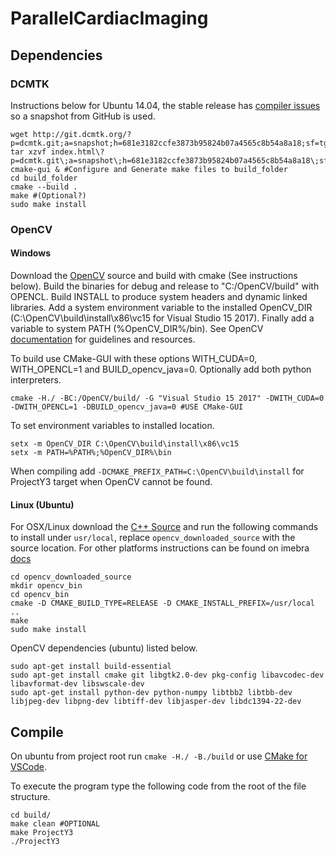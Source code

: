 # ParallelCardiacImaging

## Dependencies		
### DCMTK 		
Instructions below for Ubuntu 14.04, the stable release has [compiler issues](http://forum.dcmtk.org/viewtopic.php?f=1&t=4235) so a snapshot from GitHub is used. 

```
wget http://git.dcmtk.org/?p=dcmtk.git;a=snapshot;h=681e3182ccfe3873b95824b07a4565c8b54a8a18;sf=tgz
tar xzvf index.html\?p=dcmtk.git\;a=snapshot\;h=681e3182ccfe3873b95824b07a4565c8b54a8a18\;sf=tgz
cmake-gui & #Configure and Generate make files to build_folder
cd build_folder
cmake --build .
make #(Optional?)
sudo make install
```

### OpenCV
#### Windows
Download the [OpenCV](https://github.com/opencv/opencv) source and build with cmake (See instructions below). Build the binaries for debug and release to "C:/OpenCV/build" with OPENCL. Build INSTALL to produce system headers and dynamic linked libraries. Add a system environment variable to the installed OpenCV_DIR (C:\OpenCV\build\install\x86\vc15 for Visual Studio 15 2017). Finally add a variable to system PATH (%OpenCV_DIR%/bin). See OpenCV [documentation](http://docs.opencv.org/2.4/doc/tutorials/introduction/windows_visual_studio_Opencv/windows_visual_studio_Opencv.html) for guidelines and resources.

To build use CMake-GUI with these options WITH_CUDA=0, WITH_OPENCL=1 and BUILD_opencv_java=0. Optionally add both python interpreters.

```
cmake -H./ -BC:/OpenCV/build/ -G "Visual Studio 15 2017" -DWITH_CUDA=0 -DWITH_OPENCL=1 -DBUILD_opencv_java=0 #USE CMake-GUI
```

To set environment variables to installed location.

```
setx -m OpenCV_DIR C:\OpenCV\build\install\x86\vc15
setx -m PATH=%PATH%;%OpenCV_DIR%\bin
```

When compiling add ```-DCMAKE_PREFIX_PATH=C:\OpenCV\build\install``` for ProjectY3 target when OpenCV cannot be found.

#### Linux (Ubuntu)
For OSX/Linux download the [C++ Source](http://opencv.org/downloads.html) and run the following commands to install under `usr/local`, replace `opencv_downloaded_source` with the source location. For other platforms instructions can be found on imebra [docs](http://docs.opencv.org/2.4/doc/tutorials/introduction/table_of_content_introduction/table_of_content_introduction.html)	
 
```
cd opencv_downloaded_source
mkdir opencv_bin
cd opencv_bin
cmake -D CMAKE_BUILD_TYPE=RELEASE -D CMAKE_INSTALL_PREFIX=/usr/local ..
make
sudo make install
```

OpenCV dependencies (ubuntu) listed below.

``` 
sudo apt-get install build-essential
sudo apt-get install cmake git libgtk2.0-dev pkg-config libavcodec-dev libavformat-dev libswscale-dev
sudo apt-get install python-dev python-numpy libtbb2 libtbb-dev libjpeg-dev libpng-dev libtiff-dev libjasper-dev libdc1394-22-dev
```

## Compile
On ubuntu from project root run ```cmake -H./ -B./build``` or use [CMake for VSCode](https://marketplace.visualstudio.com/items?itemName=vector-of-bool.cmake-tools).

To execute the program type the following code from the root of the file structure.

```
cd build/
make clean #OPTIONAL
make ProjectY3
./ProjectY3
```
